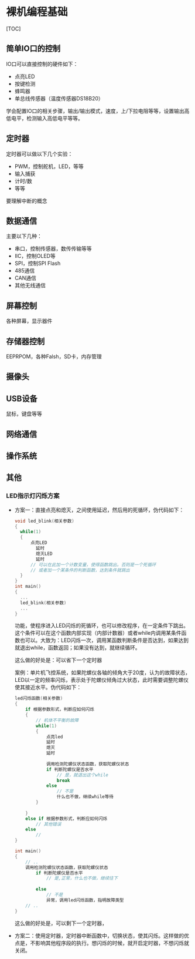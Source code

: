 # 裸机编程基础

[TOC]



## 简单IO口的控制

IO口可以直接控制的硬件如下：

- 点亮LED
- 按键检测
- 蜂鸣器
- 单总线传感器（温度传感器DS18B20）

学会配置IO口的相关步骤，输出/输出模式，速度，上/下拉电阻等等，设置输出高低电平，检测输入高低电平等等。



## 定时器

定时器可以做以下几个实验：

- PWM，控制舵机，LED，等等
- 输入捕获
- 计时/数
- 等等

要理解中断的概念

## 数据通信

主要以下几种：

- 串口，控制传感器，数传传输等等
- IIC，控制OLED等
- SPI，控制SPI Flash
- 485通信
- CAN通信
- 其他无线通信



## 屏幕控制

各种屏幕，显示器件



## 存储器控制

EEPRPOM，各种Falsh，SD卡，内存管理



## 摄像头



## USB设备

鼠标，键盘等等



## 网络通信





## 操作系统







## 其他

### LED指示灯闪烁方案

- 方案一：直接点亮和熄灭，之间使用延迟，然后用的死循环，伪代码如下：

  ```C
  void led_blink(相关参数)
  {
  	while(1)
  	{
  		点亮LED
          延时
          熄灭LED
          延时
  		// 可以在此加一个计数变量，使得函数跳出。否则是一个死循环
  		// 或者加一个某条件的判断函数，达到条件就跳出
  	}
  }
  int main()
  {
  	...
  	led_blink(相关参数)
  	...
  }
  ```

  功能，使程序进入LED闪烁的死循环，也可以修改程序，在一定条件下跳出。这个条件可以在这个函数内部实现（内部计数器）或者while内调用某条件函数也可以。大致为：LED闪烁一次，调用某函数判断条件是否达到，如果达到就退出while，函数返回；如果没有达到，就继续循环。

  这么做的好处是：可以省下一个定时器

  案例：单片机飞控系统，如果陀螺仪各轴的倾角大于20度，认为的故障状态，LED以一定的频率闪烁，表示处于陀螺仪倾角过大状态，此时需要调整陀螺仪使其接近水平。伪代码如下：

  ```c
  led闪烁函数(相关参数)
  {
      if 根据参数形式，判断应如何闪烁
      {
          // 机体不平衡的故障
          while(1) 
          {
              点亮led
              延时
              熄灭
              延时 
                  
              调用检测陀螺仪状态函数，获取陀螺仪状态
              if 判断陀螺仪是否水平
                  // 是，就退出这个while
                  break
              else
                  // 不是
                  什么也不做，继续while等待
          }
          
      }
      else if 根据参数形式，判断应如何闪烁
          // 其他错误
      else
          //
  }
  
  int main()
  {
      // ..
      调用检测陀螺仪状态函数，获取陀螺仪状态
          if 判断陀螺仪是否水平
              // 是,正常，什么也不做，继续往下
            
          else
              // 不是
              异常，调用led闪烁函数，指明故障类型
      // .. 
  }
  ```

  这么做的好处是，可以剩下一个定时器，

- 方案二：使用定时器，定时器中断函数中，切换状态，使其闪烁。这样做的优点是，不影响其他程序段的执行。想闪烁的时候，就开启定时器，不想闪烁就关闭。

